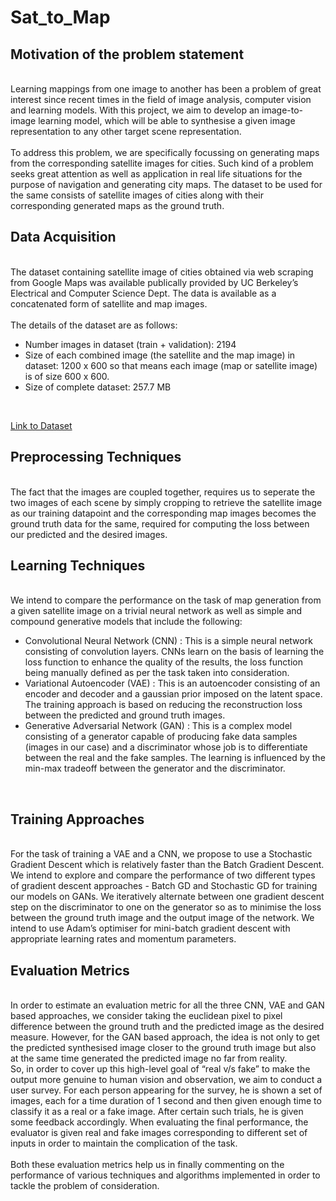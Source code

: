 # Sat_to_Map

## Motivation of the problem statement
<br>
Learning mappings from one image to another has been a problem of great interest since recent times in the field of image analysis, computer vision and learning models. With this project, we aim to develop an image-to-image learning model, which will be able to synthesise a given image representation to any other target scene representation.  
<br><br>
To address this problem, we are specifically focussing on generating maps from the corresponding satellite images for cities. Such kind of a problem seeks great attention as well as application in real life situations for the purpose of navigation and generating city maps. The dataset to be used for the same consists of satellite images of cities along with their corresponding generated maps as the ground truth. <br>

## Data Acquisition 
<br>
The dataset containing satellite image of cities obtained via web scraping from Google Maps was available publically provided by UC Berkeley’s Electrical and Computer Science Dept. The data is available as a concatenated form of satellite and map images. <br><br>
The details of the dataset are as follows: <br>
<ul>
<li> Number images in dataset (train + validation): 2194 </li>
<li> Size of each combined image (the satellite and the map image) in dataset: 1200 x 600 so that means each image (map or satellite image) is of size 600 x 600. </li>
<li> Size of complete dataset: 257.7 MB </li>
</ul>
<br>

<a href="http://efrosgans.eecs.berkeley.edu/pix2pix/datasets/">Link to Dataset</a>

## Preprocessing Techniques 
<br>
The fact that the images are coupled together, requires us to seperate the two images of each scene by simply cropping to retrieve the satellite image as our training datapoint and the corresponding map images becomes the ground truth data for the same, required for computing the loss between our predicted and the desired images.
<br>

## Learning Techniques 
<br>
We intend to compare the performance on the task of map generation from a given satellite image on a trivial neural network as well as simple and compound generative models that include the following: <br>
<ul>
<li> Convolutional Neural Network (CNN) : </b> This is a simple neural network consisting of convolution layers. CNNs learn on the basis of learning the loss function to enhance the quality of the results, the loss function being manually defined as per the task taken into consideration. </li>
<li> Variational Autoencoder (VAE) : </b> This is an autoencoder consisting of an encoder and decoder and a gaussian prior imposed on the latent space. The training approach is based on reducing the reconstruction loss between the predicted and ground truth images. </li>
<li> Generative Adversarial Network (GAN) : </b> This is a complex model consisting of a generator capable of producing fake data samples (images in our case) and a discriminator whose job is to differentiate between the real and the fake samples. The learning is influenced by the min-max tradeoff between the generator and the discriminator. </li>
</ul>
<br>

## Training Approaches 
<br>
For the task of training a VAE and a CNN, we propose to use a Stochastic Gradient Descent which is relatively faster than the Batch Gradient Descent. <br>
We intend to explore and compare the performance of two different types of gradient descent approaches - Batch GD and Stochastic GD for training our models on GANs. We iteratively alternate between one gradient descent step on the discriminator to one on the generator so as to minimise the loss between the ground truth image and the output image of the network. We intend to use Adam’s optimiser for mini-batch gradient descent with appropriate learning rates and momentum parameters.
<br>

## Evaluation Metrics 
<br>
In order to estimate an evaluation metric for all the three CNN, VAE and GAN based approaches, we consider taking the euclidean pixel to pixel difference between the ground truth and the predicted image as the desired measure. However, for the GAN based approach, the idea is not only to get the predicted synthesised image closer to the ground truth image but also at the same time generated the predicted image no far from reality. <br> 
So, in order to cover up this high-level goal of “real v/s fake” to make the output more genuine to human vision and observation, we aim to conduct a user survey. For each person appearing for the survey, he is shown a set of images, each for a time duration of 1 second and then given enough time to classify it as a real or a fake image. After certain such trials, he is given some feedback accordingly. When evaluating the final performance, the evaluator is given real and fake images corresponding to different set of inputs in order to maintain the complication of the task.
<br><br>
Both these evaluation metrics help us in finally commenting on the performance of various techniques and algorithms implemented in order to tackle the problem of consideration.
<br>

